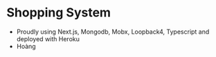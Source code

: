 # Shopping System
* Proudly using Next.js, Mongodb, Mobx, Loopback4, Typescript and deployed with Heroku 
* Hoàng

